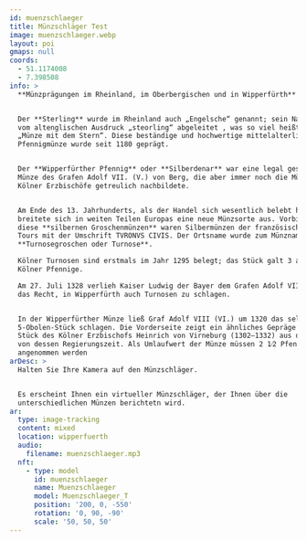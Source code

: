 ```yaml
---
id: muenzschlaeger
title: Münzschläger Test
image: muenzschlaeger.webp
layout: poi
gmaps: null
coords:
  - 51.1174008
  - 7.398508
info: >
  **Münzprägungen im Rheinland, im Oberbergischen und in Wipperfürth**


  Der **Sterling** wurde im Rheinland auch „Engelsche“ genannt; sein Name wurde
  vom altenglischen Ausdruck „steorling“ abgeleitet , was so viel heißt wie
  „Münze mit dem Stern“. Diese beständige und hochwertige mittelalterliche
  Pfennigmünze wurde seit 1180 geprägt.


  Der **Wipperfürther Pfennig** oder **Silberdenar** war eine legal geschlagene
  Münze des Grafen Adolf VII. (V.) von Berg, die aber immer noch die Münzen der
  Kölner Erzbischöfe getreulich nachbildete.


  Am Ende des 13. Jahrhunderts, als der Handel sich wesentlich belebt hatte,
  breitete sich in weiten Teilen Europas eine neue Münzsorte aus. Vorbild für
  diese **silbernen Groschenmünzen** waren Silbermünzen der französischen Stadt
  Tours mit der Umschrift TVRONVS CIVIS. Der Ortsname wurde zum Münznamen:
  **Turnosegroschen oder Turnose**.

  Kölner Turnosen sind erstmals im Jahr 1295 belegt; das Stück galt 3 alte
  Kölner Pfennige.

  Am 27. Juli 1328 verlieh Kaiser Ludwig der Bayer dem Grafen Adolf VIII. (VI.)
  das Recht, in Wipperfürth auch Turnosen zu schlagen.


  In der Wipperfürther Münze ließ Graf Adolf VIII (VI.) um 1320 das seltene
  5-Obolen-Stück schlagen. Die Vorderseite zeigt ein ähnliches Gepräge wie ein
  Stück des Kölner Erzbischofs Heinrich von Virneburg (1302–1332) aus dem Anfang
  von dessen Regierungszeit. Als Umlaufwert der Münze müssen 2 1⁄2 Pfennige
  angenommen werden
arDesc: >
  Halten Sie Ihre Kamera auf den Münzschläger.


  Es erscheint Ihnen ein virtueller Münzschläger, der Ihnen über die
  unterschiedlichen Münzen berichtetn wird.
ar:
  type: image-tracking
  content: mixed
  location: wipperfuerth
  audio:
    filename: muenzschlaeger.mp3
  nft:
    - type: model
      id: muenzschlaeger
      name: Muenzschlaeger
      model: Muenzschlaeger_T
      position: '200, 0, -550'
      rotation: '0, 90, -90'
      scale: '50, 50, 50'
---
```


